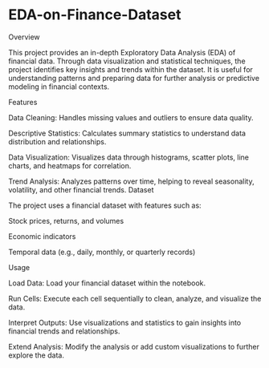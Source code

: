 # EDA-on-Finance-Dataset
Overview

This project provides an in-depth Exploratory Data Analysis (EDA) of financial data. Through data visualization and statistical techniques, the project identifies key insights and trends within the dataset. It is useful for understanding patterns and preparing data for further analysis or predictive modeling in financial contexts.

Features

Data Cleaning: Handles missing values and outliers to ensure data quality.

Descriptive Statistics: Calculates summary statistics to understand data distribution and relationships.

Data Visualization: Visualizes data through histograms, scatter plots, line charts, and heatmaps for correlation.

Trend Analysis: Analyzes patterns over time, helping to reveal seasonality, volatility, and other financial trends. Dataset

The project uses a financial dataset with features such as:

Stock prices, returns, and volumes

Economic indicators

Temporal data (e.g., daily, monthly, or quarterly records)

Usage

Load Data: Load your financial dataset within the notebook.

Run Cells: Execute each cell sequentially to clean, analyze, and visualize the data.

Interpret Outputs: Use visualizations and statistics to gain insights into financial trends and relationships.

Extend Analysis: Modify the analysis or add custom visualizations to further explore the data.
